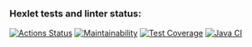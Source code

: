 ### Hexlet tests and linter status:
[![Actions Status](https://github.com/Malcom1986/java-project-lvl4/workflows/hexlet-check/badge.svg)](https://github.com/Malcom1986/java-project-lvl4/actions)
[![Maintainability](https://api.codeclimate.com/v1/badges/404cf621575976c3cc69/maintainability)](https://codeclimate.com/github/Malcom1986/java-project-lvl4/maintainability)
[![Test Coverage](https://api.codeclimate.com/v1/badges/404cf621575976c3cc69/test_coverage)](https://codeclimate.com/github/Malcom1986/java-project-lvl4/test_coverage)
[![Java CI](https://github.com/Malcom1986/java-project-lvl4/actions/workflows/java-ci.yml/badge.svg)](https://github.com/Malcom1986/java-project-lvl4/actions/workflows/java-ci.yml)